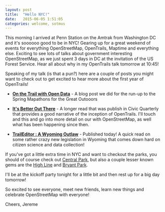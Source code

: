 ```yaml
---
layout: post
title:  "Hello NYC!"
date:   2015-06-05 1:51:05
categories: welcome, sotmus
---
```

This morning I arrived at Penn Station on the Amtrak from Washington DC and it's soooooo good to be in NYC! Gearing up for a great weekend of events for everything OpenStreetMap, OpenTrails, Maptime and everything else. Exciting to see lots of talks about government interesting OpenStreetMap, as we just spent 3 days in DC at the invitation of the US Forest Service. Hear all about why in my OpenTrails talk tomorrow at 10:45!

Speaking of my talk (is that a pun?) here are a couple of posts you might want to check out to get excited to hear more about the first year of OpenTrails!

* **[On the Trail with Open Data][bffs]** - A  blog post we did for the run-up to the Spring Mapathons for the Great Outooors

* **[It's Better Out There][civic]** - A longer read that was publish in Civic Quarterly that provides a good narrative of the inception of OpenTrails. I'll touch and this and go into more detail on our with OpenStreetMap, as well what has been happening since then.

* **[TrailEditor : A Wyoming Outlaw][wyoming]** - Published today! A quick read on some rather crazy new legislation in Wyoming that comes down hard on citizen science and data collection!

If you've got a little extra time in NYC and want to checkout the parks, you should of course check out [Central Park][central-park], but also a couple lesser known gems are the [High Line][high-line] and [Bryant Park][bryant-park].

I'll be at the kickoff party tonight for a little bit and then rest up for a big day tomorrow!

So excited to see everyone, meet new friends, learn new things and celebrate OpenStreetMap with everyone!

Cheers,
Jereme

[bffs]: http://openstreetmap.us/2015/03/trails/
[civic]: https://civicquarterly.com/article/its-better-out-there/
[wyoming]:  https://medium.com/opentails-news/traileditor-a-wyoming-outlaw-3d8d49c093a6
[central-park]:  http://www.centralparknyc.org/
[high-line]:  http://www.thehighline.org/visit
[bryant-park]: http://www.bryantpark.org/
